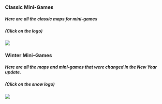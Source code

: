 ### Classic Mini-Games
##### Here are all the classic maps for mini-games
##### (Click on the logo)
[![](https://github.com/KoT0XleB/AutoEvent/blob/main/Photos/MiniGames(mini).png)](https://github.com/KoT0XleB/AutoEvent/blob/main/Docs/ClassicMiniGames.md)

### Winter Mini-Games
##### Here are all the maps and mini-games that were changed in the New Year update.
##### (Click on the snow logo)
[![](https://github.com/KoT0XleB/AutoEvent/blob/main/Photos/MiniGames%20Winter(mini).png)](https://github.com/KoT0XleB/AutoEvent/blob/main/Docs/NewYearMiniGames.md)
